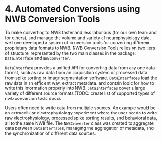 # 4. Automated Conversions using NWB Conversion Tools

To make converting to NWB faster and less laborious (for our own team and for others),
and manage the volume and variety of neurophysiology data, we have developed 
a system of conversion tools for converting different proprietary data formats
to NWB. NWB Conversion Tools relies on two tiers
of structure, represented by the two main classes in the package: ``DataInterface``
and ``NWBConverter``. 

``DataInterface`` provides a unified API for converting data from
any one data format, such as raw data from an acquisition system or processed
data from spike sorting or image segmentation software. ``DataInterface``s load the
raw data in an efficient way, extract metadata, and contain logic for how to write
this information properly into NWB. ``DataInterfaces`` cover a large variety of
different source formats (TODO: create list of supported types of nwb conversion tools docs).

Users often need to write data from multiple sources. An example would be an 
extracellular electrophysiology experiment where the user needs to write raw
electrophysiology, processed spike sorting results, and behavioral data, all to
the same NWB file. The ``NWBConverter`` class was created to aggregate data between
``DataInterface``s, managing the aggregation of metadata, and the synchronization
of different data sources.
